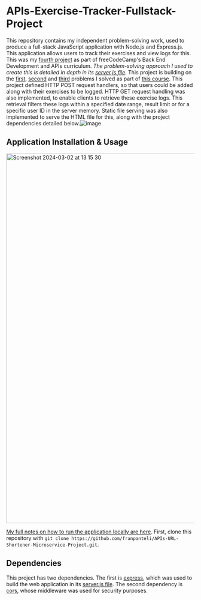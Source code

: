 # APIs-Exercise-Tracker-Fullstack-Project

This repository contains my independent problem-solving work, used to produce a full-stack JavaScript application with Node.js and Express.js. This application allows users to track their exercises and view logs for this. This was my [fourth project](https://www.freecodecamp.org/learn/back-end-development-and-apis/back-end-development-and-apis-projects/exercise-tracker) as part of freeCodeCamp's Back End Development and APIs curriculum. *The problem-solving approach I used to create this is detailed in depth in its [server.js file](https://github.com/franpanteli/APIs-Exercise-Tracker-Fullstack-Project/blob/main/server.js).* This project is building on the [first](https://github.com/franpanteli/APIs-Timestamp-Microservice-Project), [second](https://github.com/franpanteli/APIs-Request-Header-Parser-Microservice-Project) and [third](https://github.com/franpanteli/APIs-URL-Shortener-Microservice-Project) problems I solved as part of [this course](https://www.freecodecamp.org/learn/back-end-development-and-apis/#mongodb-and-mongoose). This project defined HTTP POST request handlers, so that users could be added along with their exercises to be logged. HTTP GET request handling was also implemented, to enable clients to retrieve these exercise logs. This retrieval filters these logs within a specified date range, result limit or for a specific user ID in the server memory. Static file serving was also implemented to serve the HTML file for this, along with the project dependencies detailed below.![image](https://github.com/franpanteli/APIs-Exercise-Tracker-Fullstack-Project/assets/131474705/d70153c4-7e36-44f7-a1bf-763dce81ff7b)

## Application Installation & Usage
<img width="986" alt="Screenshot 2024-03-02 at 13 15 30" src="https://github.com/franpanteli/APIs-Exercise-Tracker-Fullstack-Project/assets/131474705/f52744b7-f1f0-47c6-9e0b-25925968d1e7">


[My full notes on how to run the application locally are here](https://github.com/franpanteli/APIs-URL-Shortener-Microservice-Project/blob/main/launching-the-app-locally.txt). First, clone this repository with `git clone https://github.com/franpanteli/APIs-URL-Shortener-Microservice-Project.git`.

## Dependencies

This project has two dependencies. The first is [express](https://www.npmjs.com/package/express), which was used to build the web application in its [server.js file](https://github.com/franpanteli/APIs-Request-Header-Parser-Microservice-Project/blob/main/server.js). The second dependency is [cors](https://www.npmjs.com/package/cors), whose middleware was used for security purposes.
